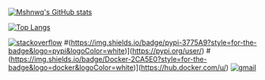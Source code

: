 [![Mshnwq's GitHub stats](https://github-readme-stats.vercel.app/api?username=mshnwq&count_private=true&show_icons=true&theme=radical)](https://github.com/anuraghazra/github-readme-stats)

[![Top Langs](https://github-readme-stats.vercel.app/api/top-langs/?username=mshnwq&layout=donut&show_icons=true&theme=radical&hide=qml,html,jupyter%20notebook,swift,kotlin)](https://github.com/anuraghazra/github-readme-stats)

[![stackoverflow](https://img.shields.io/badge/Stack_Overflow-FE7A16?style=for-the-badge&logo=stack-overflow&logoColor=white)](https://linkedin/)
#(https://img.shields.io/badge/pypi-3775A9?style=for-the-badge&logo=pypi&logoColor=white)](https://pypi.org/user/)
#(https://img.shields.io/badge/Docker-2CA5E0?style=for-the-badge&logo=docker&logoColor=white)](https://hub.docker.com/u/)
[![gmail](https://img.shields.io/badge/Gmail-D14836?style=for-the-badge&logo=gmail&logoColor=white)](mailto:h.machnouk00@gmail.com)
